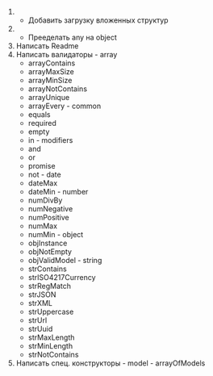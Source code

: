 1. + Добавить загрузку вложенных структур
2. + Прееделать any на object
3.   Написать Readme
4.   Написать валидаторы
    - array
        - arrayContains
        - arrayMaxSize
        - arrayMinSize
        - arrayNotContains
        - arrayUnique
        - arrayEvery
    - common
        - equals
        - required
        - empty
        - in
    - modifiers
        - and
        - or
        - promise
        - not
    - date
        - dateMax
        - dateMin
    - number
        - numDivBy
        - numNegative
        - numPositive
        - numMax
        - numMin
    - object
        - objInstance
        - objNotEmpty
        - objValidModel
    - string
        - strContains
        - strISO4217Currency
        - strRegMatch
        - strJSON
        - strXML
        - strUppercase
        - strUrl
        - strUuid
        - strMaxLength
        - strMinLength
        - strNotContains
5.   Написать спец. конструкторы
    - model
    - arrayOfModels